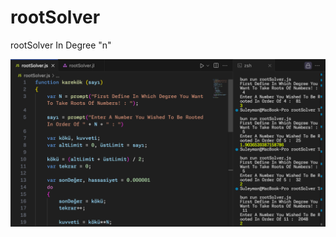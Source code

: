 # rootSolver
rootSolver In Degree "n"

![At Integrated Development Environment](./integrated-development-environment.png)
